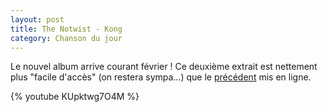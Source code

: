 ```yaml
---
layout: post
title: The Notwist - Kong
category: Chanson du jour
---
```


Le nouvel album arrive courant février ! Ce deuxième extrait est nettement plus
"facile d'accès" (on restera sympa…) que le [précédent][1] mis en ligne.

{% youtube KUpktwg7O4M %}

[1]: https://www.youtube.com/watch?v=SElWFqBTv1E
